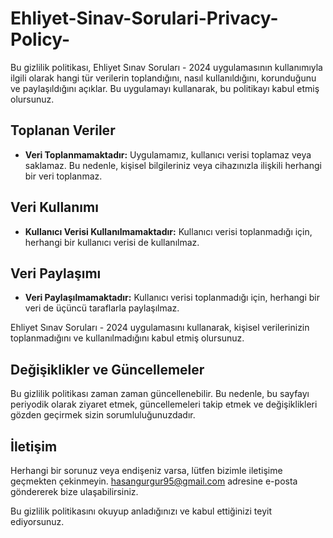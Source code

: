 # Ehliyet-Sinav-Sorulari-Privacy-Policy-

Bu gizlilik politikası, Ehliyet Sınav Soruları - 2024 uygulamasının kullanımıyla ilgili olarak hangi tür verilerin toplandığını, nasıl kullanıldığını, korunduğunu ve paylaşıldığını açıklar. Bu uygulamayı kullanarak, bu politikayı kabul etmiş olursunuz.

## Toplanan Veriler

- **Veri Toplanmamaktadır:** Uygulamamız, kullanıcı verisi toplamaz veya saklamaz. Bu nedenle, kişisel bilgileriniz veya cihazınızla ilişkili herhangi bir veri toplanmaz.

## Veri Kullanımı

- **Kullanıcı Verisi Kullanılmamaktadır:** Kullanıcı verisi toplanmadığı için, herhangi bir kullanıcı verisi de kullanılmaz.

## Veri Paylaşımı

- **Veri Paylaşılmamaktadır:** Kullanıcı verisi toplanmadığı için, herhangi bir veri de üçüncü taraflarla paylaşılmaz.

Ehliyet Sınav Soruları - 2024 uygulamasını kullanarak, kişisel verilerinizin toplanmadığını ve kullanılmadığını kabul etmiş olursunuz.

## Değişiklikler ve Güncellemeler

Bu gizlilik politikası zaman zaman güncellenebilir. Bu nedenle, bu sayfayı periyodik olarak ziyaret etmek, güncellemeleri takip etmek ve değişiklikleri gözden geçirmek sizin sorumluluğunuzdadır.

## İletişim

Herhangi bir sorunuz veya endişeniz varsa, lütfen bizimle iletişime geçmekten çekinmeyin. hasangurgur95@gmail.com adresine e-posta göndererek bize ulaşabilirsiniz.

Bu gizlilik politikasını okuyup anladığınızı ve kabul ettiğinizi teyit ediyorsunuz.
